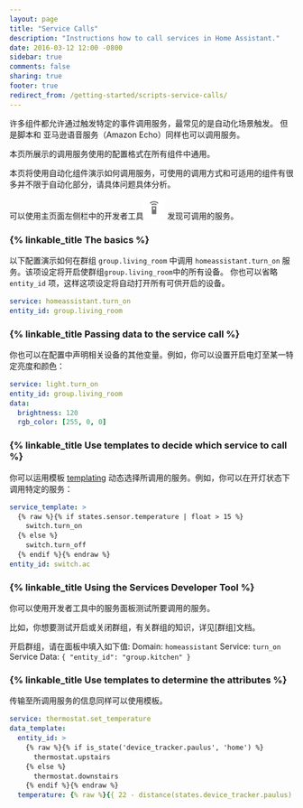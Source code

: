 ```yaml
---
layout: page
title: "Service Calls"
description: "Instructions how to call services in Home Assistant."
date: 2016-03-12 12:00 -0800
sidebar: true
comments: false
sharing: true
footer: true
redirect_from: /getting-started/scripts-service-calls/
---
```


许多组件都允许通过触发特定的事件调用服务，最常见的是自动化场景触发。 但是脚本和 亚马逊语音服务（Amazon Echo）同样也可以调用服务。

本页所展示的调用服务使用的配置格式在所有组件中通用。

本页将使用自动化组件演示如何调用服务，可使用的调用方式和可适用的组件有很多并不限于自动化部分，请具体问题具体分析。

<p class='note'>
可以使用主页面左侧栏中的开发者工具<img src='/images/screenshots/developer-tool-services-icon.png' class='no-shadow' height='38' /> 发现可调用的服务。
</p>

### {% linkable_title The basics %}

以下配置演示如何在群组 `group.living_room` 中调用 `homeassistant.turn_on` 服务。该项设定将开启使群组`group.living_room`中的所有设备。 你也可以省略 `entity_id` 项，这样这项设定将自动打开所有可供开启的设备。

```yaml
service: homeassistant.turn_on
entity_id: group.living_room
```

### {% linkable_title Passing data to the service call %}

你也可以在配置中声明相关设备的其他变量。例如，你可以设置开启电灯至某一特定亮度和颜色：

```yaml
service: light.turn_on
entity_id: group.living_room
data:
  brightness: 120
  rgb_color: [255, 0, 0]
```

### {% linkable_title Use templates to decide which service to call %}

你可以运用模板 [templating] 动态选择所调用的服务。例如，你可以在开灯状态下调用特定的服务：
```yaml
service_template: >
  {% raw %}{% if states.sensor.temperature | float > 15 %}
    switch.turn_on
  {% else %}
    switch.turn_off
  {% endif %}{% endraw %}
entity_id: switch.ac
```

### {% linkable_title Using the Services Developer Tool %}

你可以使用开发者工具中的服务面板测试所要调用的服务。

比如，你想要测试开启或关闭群组，有关群组的知识，详见[群组]文档。

开启群组，请在面板中填入如下值:
Domain: `homeassistant`
Service: `turn_on`
Service Data: `{ "entity_id": "group.kitchen" }`


### {% linkable_title Use templates to determine the attributes %}

传输至所调用服务的信息同样可以使用模板。

```yaml
service: thermostat.set_temperature
data_template:
  entity_id: >
    {% raw %}{% if is_state('device_tracker.paulus', 'home') %}
      thermostat.upstairs
    {% else %}
      thermostat.downstairs
    {% endif %}{% endraw %}
  temperature: {% raw %}{{ 22 - distance(states.device_tracker.paulus) }}{% endraw %}
```

[templating]: /topics/templating/


